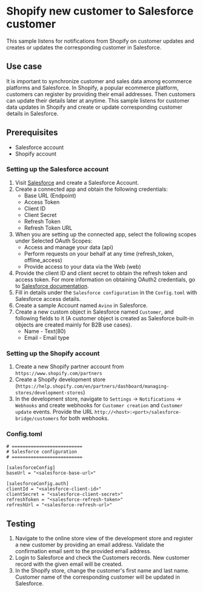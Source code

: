 # Shopify new customer to Salesforce customer

This sample listens for notifications from Shopify on customer updates and creates or updates the corresponding customer in Salesforce.

## Use case

It is important to synchronize customer and sales data among ecommerce platforms and Salesforce. In Shopify, a popular ecommerce platform, customers can register by providing their email addresses. Then customers can update their details later at anytime. This sample listens for customer data updates in Shopify and create or update corresponding customer details in Salesforce.

## Prerequisites
* Salesforce account
* Shopify account

### Setting up the Salesforce account
1. Visit [Salesforce](https://www.salesforce.com/) and create a Salesforce Account.
2. Create a connected app and obtain the following credentials:
    *   Base URL (Endpoint)
    *   Access Token
    *   Client ID
    *   Client Secret
    *   Refresh Token
    *   Refresh Token URL
3. When you are setting up the connected app, select the following scopes under Selected OAuth Scopes:
    *   Access and manage your data (api)
    *   Perform requests on your behalf at any time (refresh_token, offline_access)
    *   Provide access to your data via the Web (web)
4. Provide the client ID and client secret to obtain the refresh token and access token. For more information on obtaining OAuth2 credentials, go to [Salesforce documentation](https://help.salesforce.com/articleView?id=remoteaccess_authenticate_overview.htm).
5. Fill in details under the `Salesforce configuration` in the `Config.toml` with Salesforce access details.
6. Create a sample Account named `Avino` in Salesforce.
7. Create a new custom object in Salesforce named `Customer`, and following fields to it (A customer object is created as Salesforce built-in objects are created mainly for B2B use cases).
    *   Name - Text(80)
    *   Email - Email type

### Setting up the Shopify account
1. Create a new Shopify partner account from `https://www.shopify.com/partners`
2. Create a Shopify development store (`https://help.shopify.com/en/partners/dashboard/managing-stores/development-stores`)
3. In the development store, navigate to `Settings` -> `Notifications` -> `Webhooks` and create webhooks for `Customer creation` and `Customer update` events. Provide the URL `http://<host>:<port>/salesforce-bridge/customers` for both webhooks.

### Config.toml
```
# ==========================
# Salesforce configuration
# ==========================

[salesforceConfig]
baseUrl = "<salesforce-base-url>"

[salesforceConfig.auth]
clientId = "<salesforce-client-id>"
clientSecret = "<salesforce-client-secret>"
refreshToken = "<salesforce-refresh-token>"
refreshUrl = "<salesforce-refresh-url>"
```

## Testing

1. Navigate to the online store view of the development store and register a new customer by providing an email address. Validate the confirmation email sent to the provided email address.
2. Login to Salesforce and check the Customers records. New customer record with the given email will be created.
3. In the Shopify store, change the customer's first name and last name. Customer name of the corresponding customer will be updated in Salesforce.

